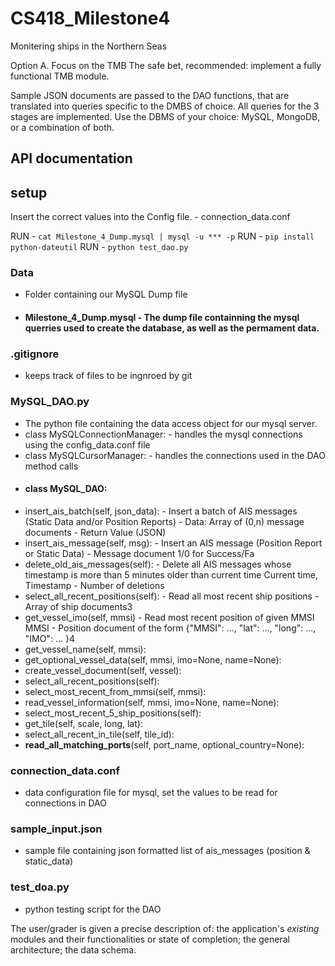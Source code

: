 # CS418_Milestone4
Monitering ships in the Northern Seas

Option A. Focus on the TMB
The safe bet, recommended: implement a fully functional TMB module.

Sample JSON documents are passed to the DAO functions, that are translated into queries specific to the DMBS of choice.
All queries for the 3 stages are implemented.
Use the DBMS of your choice: MySQL, MongoDB, or a combination of both.

## API documentation

## setup

Insert the correct values into the Config file. - connection_data.conf

RUN - `cat Milestone_4_Dump.mysql | mysql -u *** -p`
RUN - `pip install python-dateutil`
RUN - `python test_dao.py`



### Data
- Folder containing our MySQL Dump file
- #### Milestone_4_Dump.mysql - The dump file containning the mysql querries used to create the database, as well as the permament data.

### .gitignore
- keeps track of files to be ingnroed by git

### MySQL_DAO.py
- The python file containing the data access object for our mysql server.
- class MySQLConnectionManager: - handles the mysql connections using the config_data.conf file
- class MySQLCursorManager: - handles the connections used in the DAO method calls
- #### class MySQL_DAO:
- insert_ais_batch(self, json_data): - Insert a batch of AIS messages (Static Data and/or Position Reports) - Data: Array of (0,n) message documents - Return Value (JSON)
-	insert_ais_message(self, msg): - Insert an AIS message (Position Report or Static Data)	-	Message document	1/0 for Success/Fa
- delete_old_ais_messages(self): - Delete all AIS messages whose timestamp is more than 5 minutes older than current time	Current time, Timestamp	-	Number of deletions
- select_all_recent_positions(self): - Read all most recent ship positions		-	Array of ship documents3
- get_vessel_imo(self, mmsi) - Read most recent position of given MMSI	MMSI	-	Position document of the form {"MMSI": ..., "lat": ..., "long": ..., "IMO": ... }4
- get_vessel_name(self, mmsi):
- get_optional_vessel_data(self, mmsi, imo=None, name=None):
- create_vessel_document(self, vessel):
-  select_all_recent_positions(self):
- select_most_recent_from_mmsi(self, mmsi):
- read_vessel_information(self, mmsi, imo=None, name=None):
- select_most_recent_5_ship_positions(self):
-  get_tile(self, scale, long, lat):
-   select_all_recent_in_tile(self, tile_id):
-   __read_all_matching_ports__(self, port_name, optional_country=None):

### connection_data.conf
- data configuration file for mysql, set the values to be read for connections in DAO

### sample_input.json
- sample file containing json formatted list of ais_messages (position & static_data)

### test_doa.py
- python testing script for the DAO


The user/grader is given a precise description of:
the application's _existing_ modules and their functionalities
or state of completion; the general architecture; the data schema.
